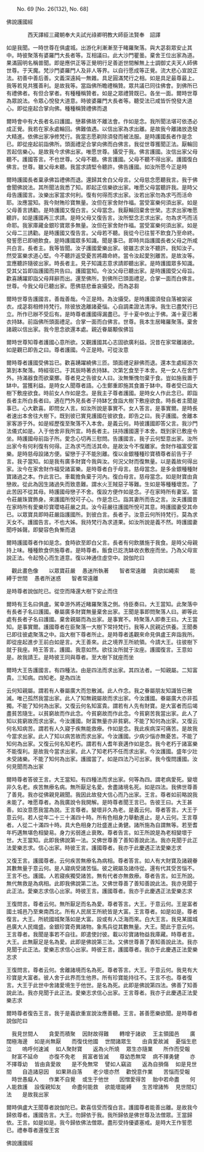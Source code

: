 ﻿　　No. 69 [No. 26(132), No. 68]

佛說護國經

　　　　西天譯經三藏朝奉大夫試光祿卿明教大師臣法賢奉　詔譯


如是我聞。一時世尊在俱盧城。出游化利漸漸至于睹羅聚落。與大苾芻眾安止其中。時彼聚落有婆羅門大長者等。互相議曰。此大沙門瞿曇。棄舍王位出家為道。果滿圓明名稱普聞。即是應供正等正覺明行足善逝世間解無上士調御丈夫天人師佛世尊。于天魔。梵沙門婆羅門人及非人等界。以自行愿成等正覺。流大悲心宣說正法。初善中善后善。文義深遠純一無雜。具足圓滿梵行之相。如是具足最尊最上。我等若見共獲善利。是故我等。當詣佛所瞻禮稱贊。眾共議已同往佛會。到佛所已有禮佛者。有但合掌者。有種種稱贊者。如是之眾禮贊既已。各坐一面。爾時世尊為眾說法。令眾心悅發大道意。時彼婆羅門大長者等。聽受法已咸皆忻悅發大道心。即從座起合掌向佛。種種稱贊禮佛而退

爾時會中有大長者名曰護國。戀慕佛故不離法會。作如是念。我所聞法堪可依憑必成正覺。我若在家永處輪回。佛難值遇。以信出家為求出離。是故我今離諸放逸發大精進。依佛出家凈修梵行。我當志愿剃除須發而被法服。是時護國長者作是念已。即從座起前詣佛所。頭面禮足合掌向佛而白佛言。我從世尊獲聞正法。厭輪回苦起信樂心。是故我今求佛出家。唯愿世尊。攝受于我。佛言護國。汝信出家父母聽不。護國答言。不也世尊。父母不聽。佛言護國。父母不聽不得出家。護國復白佛言。世尊。雖父母未聽。我當求請堅令聽許。佛告護國。如汝所愿今正是時

爾時護國長者稟承佛旨禮佛而退。還歸其舍白父母言。父母慈念愿聽我言。我于佛會聞佛說法。其所聞法我悉了知。即起正信樂欲出家。唯愿父母當聽許我。是時父母告護國言。汝樂出家當求何利。復有何得而求出家。汝若出家勿為求丐而活命耶。汝應當知。我今財賄珍寶無量。汝但在家舍財作福。當受富樂何須出家。如是父母善言誘勸。是時護國又復白言。父母當念。我厭輪回棄舍世榮。志求出家唯愿聽許。如是護國再三求請。是時父母又復告言。汝所堅念志求出家。勿為求丐而活命耶。我家庫藏金銀珍寶眾多無量。汝但在家舍財作福。當受富樂何須出家。如是父母二三誘勸。是時護國又復告言。父母若不聽。我從今已往誓不飲食乃至命終。發誓愿已即絕飲食。是時護國眾多知識。聞是事已。即時共詣護國長者父母之所咸共白言。長者主。我等皆聞。汝子護國愛樂出家。彼雖志求汝不聽許。我知汝子。然受富樂求道心堅。今不聽許返受憂苦將趣命終。當令汝起愛別離苦。是故汝等。宜應聽許隨彼出家。時長者主。見子知識志意求請即聽出家。是時護國眾多知識。受其父旨即詣護國而共告曰。護國當知。今汝父母已聽出家。是時護國受父母旨。歡喜踴躍即詣父母拜辭而出。還至佛所。到佛所已頭面禮足。合掌一面而白佛言。世尊。今我父母已聽出家。愿佛慈悲垂哀攝受。而為苾芻

爾時世尊告護國言。善哉善哉。今正是時。為汝攝受。是時護國須發自落被袈裟衣。成苾芻相修持梵行。除彼放逸離諸憂惱。心自調柔證法清凈。我生已盡梵行已立。所作已辦不受后有。是時尊者護國得漏盡已。于十夏中依止于佛。滿十夏已著衣持缽。前詣佛所頭面禮足。合掌一面而白佛言。世尊。我本生居睹羅聚落。棄舍諸親以信出家。我今思念欲還本處。親近眷屬颙俟佛旨

爾時世尊知尊者護國心意所欲。又觀護國其心志固欲廣利益。況昔在家常離諸欲。如是觀已即告之曰。尊者護國。今正是時。可從汝意

爾時尊者護國受佛旨已。歡喜踴躍繞佛三匝。頭面禮足辭佛而退。還本生處經游次第到本聚落。時經宿已。于其辰時著衣持缽。次第乞食至于本舍。見一女人在舍門外。持滿器食而欲棄擲。尊者見之告彼女人曰。汝無慚愧勿棄于食。豈如施我置于缽中。當獲利益。是時女人聞尊者語。心生鄭重即施其食置于缽中。尊者受已詣大樹下敷座欲食。時前女人作如是念。是我主子尊者護國。是時女人作此念已。即詣長者主所白長者曰。適在門外見長者子持缽乞食詣大樹下敷座欲食。時長者主聞是事已。心大歡喜。即問女人言。如汝所說是事實不。女人答言。是事實爾。是時長者速出本舍往大樹下。既到彼已實見護國在彼欲食。即告之曰。我子護國。舍離本家客游于外。如是經歷復至聚落不入本舍。是義云何。時彼護國即答父言。我沙門法儀式如是。入于他舍非我所宜。時長者主。扶持護國還于本舍。既到家已敷座令坐。時護國母前詣子所。愛念心切再三慰問。告護國言。我子云何堅意出家。汝所出家今有何利復有何得。正為求丐而活其命。是故汝今不復離家。舍財作福富受富樂。是時慈母設諸方便。留戀于子不能別離。復以金銀種種珍寶積尊者前告于子言。我子當知。如是我有廣多財寶今我與汝。何況父財而復無量。以是義故何得出家。汝今在家舍財作福受諸富樂。是時尊者白于母言。慈母當念。是多金銀種種財寶諸過之本。作此言已。車載擔負棄于河內。復白母言。慈母當念。如是財寶由貪戀故。從此為因生諸過失而致患難。謂水火王賊惡子等難。生如是等種種壞苦。了此苦因不從其母。時護國母戀子不舍。復設方便作如是念。子在家時所有妻室。當令莊嚴珠寶飾身。來護國所悅可子心。作是念已。詣其妻所而告之言。汝夫護國昔在家時所有愛樂珍寶瓔珞莊嚴之具。汝今莊嚴往護國所悅可其意。時護國妻受其命已。以眾寶具即時莊嚴詣護國所。到彼白言。長者子。汝意云何所持梵行。莫為求天女不。護國告言。不也大姊。我持梵行為求道果。如汝所說是義不然。時護國妻聞呼姊聲。即變容色負慚而退

爾時護國尊者作如是念。食時欲至即白父言。長者有何飲膳施于我食。是時父母親持上味。種種飲食供施尊者。是時尊者。飯食已訖洗缽收衣敷座而坐。乃為父母宣說正法。令起悅心而生道意。復以神通住虛空中。說伽陀曰

　觀此畫色像　　以眾寶莊嚴
　愚迷所執著　　智者常遠離
　貪欲如繩索　　能縛于世間
　愚者所迷惑　　智者常遠離　

是時尊者說伽陀已。從空而降還大樹下安止而住

爾時有王名曰俱盧。駕幸游外將近睹羅聚落之側。侍臣奏曰。大王當知。此聚落中有長者子名曰護國。眷屬廣多財寶無量棄舍出家。王聞是事即問聚落人曰。卿等此處有長者子名曰護國。棄舍親屬而為出家。是事實不。時聚落人即奏王曰。大王當知。是事實爾。護國尊者在臣聚落一大樹下常持梵行。我等人民親近供養。王聞奏已即往彼處聚落之中。詣大樹下尊者所止。是時尊者遙觀來命見俱盧王奔詣我所。即從座起進步王前白如是言。大王善來。此之境界王所統領。今請大王。往彼樹下就于我座。時王答言。護國。我意如然。欲往汝所就于汝座。護國復言。王意如是。故我請王。是時彼王同與尊者。至大樹下就座而坐

爾時大王告護國言。有四種法。由是四法而求出家。其四法者。一知親屬。二知富貴。三知病。四知老。是為四法

云何知親屬。謂若有人眷屬廣大而忽散滅。此人作念。我之眷屬朋友知識皆已散滅。唯己孤然我當出家。此人了知無親屬故而求出家。今汝護國。眷屬廣大亦非孤獨。不能了知何為出家。又復云何名知富貴。謂若有人先有財寶。是大富者而后竭盡貧苦隨生。以貧窮故而作此念。今貧窮故而作此念。今貧窮苦我當出家。此人了知以貧窮故而求出家。今汝護國。財富無量亦非貧窮。不能了知何為出家。又復云何名知病苦。謂若有人久寢于疾無能救療。作如是念。我此疾病深可痛苦。是故我今當求出家。此人了知以病苦故而求出家。今汝護國。少病少惱亦無憂苦。不能了知何為出家。又復云何名知老朽。謂若有人耆年衰邁作如是念。我今老朽于諸富樂不能復利。是故我今當求出家。此人了知老朽不任而求出家。今汝護國。盛年少壯未受諸樂。不能了知何為出家。護國當了。如是四法乃可出家。我今復問護國。汝何見聞而為出家

爾時尊者答彼王言。大王當知。有四種法而求出家。何等為四。謂老病愛死。變壞非久名老。疾苦無療名病。無所厭足名愛。舍盡諸境名死。如是四法。我佛世尊善了善見。我亦從佛親見親聞。我因此故發大信心而乃出家。王言。尊者如前略說我未能了。唯愿尊者。為我廣說令我開解。是時尊者聞王言已。告彼王曰。大王甚善。如汝意愿我當為說。王言尊者。變壞非久為老。是義云何。尊者答言。大王于意云何。若人從年二十三十滿四十時。所有色相身力舉動進止。是人云何。王言尊者。人從二十滿四十時。具大色相身力壯盛進止勇健。諸所施為自謂無等。若至耆年朽邁無堪色相變易。身力劣弱進止衰敗。尊者告言。如王所說是為老相變壞于世。大王當知。此即我佛說第一法。又佛世尊善了善知善說此法。我亦見聞于此正法愛樂志求。信心出家。時彼王言。護國尊者。我亦于此慶遇正法愛樂志求

又復王言。護國尊者。云何疾苦無療名為病相。尊者答言。如人有大財寶及諸親眷其數無量于意云何。是人寢病受諸苦惱。彼之親屬及諸侍從。還有代其受苦惱不。王言不也。護國。人若寢疾獨受諸苦。無有代者亦無救療。尊者告言。如王所說。無代無救是為病相。此即我佛說第二法。又佛世尊善了善知善說此法。我亦見聞于此正法。愛樂志求信心出家。時彼王言。護國尊者。我亦于此慶遇正法愛樂志求

王復問言。尊者云何。無所厭足而名為愛。尊者答言。大王。于意云何。王是富者國土城邑乃至東南西北。所有人民居王所統皆是大富。王言尊者。如是如是。尊者復言。大王。所統國城聚落如是大富。設或有人泛海而來。白大王言。我見某國城邑廣大人民熾盛。金銀珍寶奇異諸物。象馬兵從其數無量。大王。聞此于意云何。王言尊者。我聞是事若不自往。即遣使討彼。載以珍寶諸物益我庫藏。時尊者言。大王。此無厭足是名為愛。此即是佛說第三法。又佛世尊善了善知善說此法。我亦見聞于此正法。愛樂志求信心出家。時彼王言。護國尊者。我亦于此慶遇正法愛樂志求

王復問言。尊者云何。舍離諸境而名為死。尊者答言。大王。于意云何。我見有大珍寶是大富者。彼人舍于此界而生他界。所有珍寶能持往不。王言不也。尊者復言。大王于此世中舍諸愛境生于他世。是名為死。此即是佛說第四法。佛善了知善說此法。我亦見聞于此正法。愛樂志求信心出家。王言尊者。我亦于此慶遇正法愛樂志求

爾時尊者復告王言。我于是義欲重宣說汝應善聽。王言。甚善愿樂欲聞。是時尊者說伽陀曰

　我見世間人　　貪愛而積聚
　因財故得難　　轉增于諸欲
　王主領國邑　　廣闊極海邊
　如是尚無厭　　而復伐他國
　世間諸眾生　　由貪愛故滅
　憂惱生悲泣　　嗚呼何速滅
　如人聚財寶　　返為火所燒
　眾生亦隨業　　所作而受報
　財富不延命　　亦復不免老
　貧富者皆滅　　尊幼悉無常
　病不擇勇健　　亦不擇尊幼
　皆由貪愛故　　是不免無常
　譬如人竊盜　　返為自損傷
　如是見世間　　自造諸惡因
　如果熟自落　　老少壞亦然
　歡悅意作業　　苦惱而受報
　時世愚癡人　　作業不自覺
　或生于他世　　因憎愛得苦
　胎中若命盡　　何人能救護
　設復親知友　　命盡何能救
　欲能壞能縛　　生苦增諸怖
　見世間幻法　　是故我出家　

爾時俱盧大王聞尊者說伽陀已。歡喜信受而復白言。護國尊者能善出離。是故我今歸依尊者。護國告言。大王。勿歸依于我。我所歸依是佛世尊及法僧眾。王當歸依。王言。如是如是。我今歸依佛法僧眾。盡形受持優婆塞戒。是時大王作誓愿已。禮奉尊者還復王宮

佛說護國經
